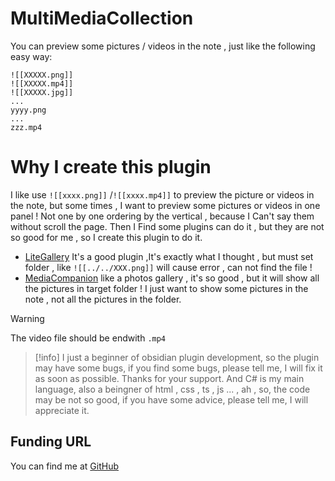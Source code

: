 # MultiMediaCollection
You can preview some pictures / videos in the note , just like the following easy way:
```medias
![[XXXXX.png]]
![[XXXXX.mp4]]
![[XXXXX.jpg]]
...
yyyy.png
...
zzz.mp4
```

# Why I create this plugin
I like use `![[xxxx.png]]`  /`![[xxxx.mp4]]`  to preview the picture  or videos  in the note, but some times , I want to preview some pictures or videos in one panel ! Not one by one ordering by the vertical , because I Can't say them without scroll the page. 
Then I Find some plugins can do it , but they are not so good for me , so I create this plugin to do it.
- [LiteGallery](https://github.com/jpoles1/obsidian-litegal) It's a good plugin ,It's exactly what I thought , but must set folder , like `![[../../XXX.png]]` will  cause error , can not find the file ! 
- [MediaCompanion](https://github.com/Nick-de-Bruin/obsidian-media-companion) like a photos gallery , it's so good , but it will  show all the pictures in target folder ! I just want to show some pictures in the note , not all the pictures in the folder.

> [!warning]
> The video file should be  endwith `.mp4` 


> [!info]
> I just a beginner of obsidian plugin development, so the plugin may have some bugs, if you find some bugs, please tell me, I will fix it as soon as possible. Thanks for your support.
> And C# is my main language, also a beingner of html , css , ts , js ... , ah , so, the code may be not so good, if you have some advice, please tell me, I will appreciate it.


## Funding URL
You can find me at [GitHub](https://github.com/NZQLA)

